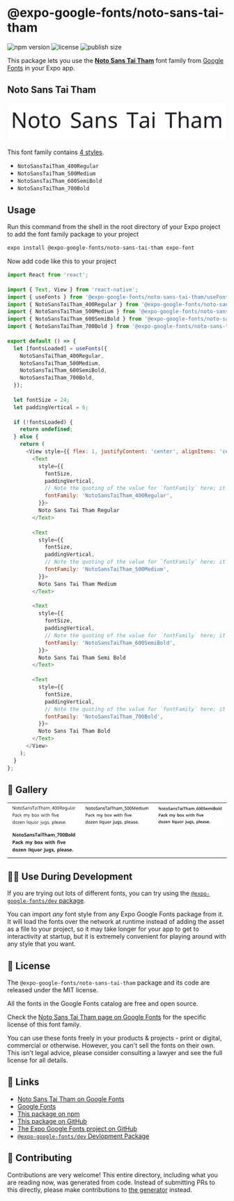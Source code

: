# @expo-google-fonts/noto-sans-tai-tham

![npm version](https://flat.badgen.net/npm/v/@expo-google-fonts/noto-sans-tai-tham)
![license](https://flat.badgen.net/github/license/expo/google-fonts)
![publish size](https://flat.badgen.net/packagephobia/install/@expo-google-fonts/noto-sans-tai-tham)

This package lets you use the [**Noto Sans Tai Tham**](https://fonts.google.com/specimen/Noto+Sans+Tai+Tham) font family from [Google Fonts](https://fonts.google.com/) in your Expo app.

## Noto Sans Tai Tham

![Noto Sans Tai Tham](./font-family.png)

This font family contains [4 styles](#-gallery).

- `NotoSansTaiTham_400Regular`
- `NotoSansTaiTham_500Medium`
- `NotoSansTaiTham_600SemiBold`
- `NotoSansTaiTham_700Bold`

## Usage

Run this command from the shell in the root directory of your Expo project to add the font family package to your project
```sh
expo install @expo-google-fonts/noto-sans-tai-tham expo-font
```

Now add code like this to your project
```js
import React from 'react';

import { Text, View } from 'react-native';
import { useFonts } from '@expo-google-fonts/noto-sans-tai-tham/useFonts';
import { NotoSansTaiTham_400Regular } from '@expo-google-fonts/noto-sans-tai-tham/400Regular';
import { NotoSansTaiTham_500Medium } from '@expo-google-fonts/noto-sans-tai-tham/500Medium';
import { NotoSansTaiTham_600SemiBold } from '@expo-google-fonts/noto-sans-tai-tham/600SemiBold';
import { NotoSansTaiTham_700Bold } from '@expo-google-fonts/noto-sans-tai-tham/700Bold';

export default () => {
  let [fontsLoaded] = useFonts({
    NotoSansTaiTham_400Regular,
    NotoSansTaiTham_500Medium,
    NotoSansTaiTham_600SemiBold,
    NotoSansTaiTham_700Bold,
  });

  let fontSize = 24;
  let paddingVertical = 6;

  if (!fontsLoaded) {
    return undefined;
  } else {
    return (
      <View style={{ flex: 1, justifyContent: 'center', alignItems: 'center' }}>
        <Text
          style={{
            fontSize,
            paddingVertical,
            // Note the quoting of the value for `fontFamily` here; it expects a string!
            fontFamily: 'NotoSansTaiTham_400Regular',
          }}>
          Noto Sans Tai Tham Regular
        </Text>

        <Text
          style={{
            fontSize,
            paddingVertical,
            // Note the quoting of the value for `fontFamily` here; it expects a string!
            fontFamily: 'NotoSansTaiTham_500Medium',
          }}>
          Noto Sans Tai Tham Medium
        </Text>

        <Text
          style={{
            fontSize,
            paddingVertical,
            // Note the quoting of the value for `fontFamily` here; it expects a string!
            fontFamily: 'NotoSansTaiTham_600SemiBold',
          }}>
          Noto Sans Tai Tham Semi Bold
        </Text>

        <Text
          style={{
            fontSize,
            paddingVertical,
            // Note the quoting of the value for `fontFamily` here; it expects a string!
            fontFamily: 'NotoSansTaiTham_700Bold',
          }}>
          Noto Sans Tai Tham Bold
        </Text>
      </View>
    );
  }
};

```

## 🔡 Gallery


||||
|-|-|-|
|![NotoSansTaiTham_400Regular](./NotoSansTaiTham_400Regular.ttf.png)|![NotoSansTaiTham_500Medium](./NotoSansTaiTham_500Medium.ttf.png)|![NotoSansTaiTham_600SemiBold](./NotoSansTaiTham_600SemiBold.ttf.png)||
|![NotoSansTaiTham_700Bold](./NotoSansTaiTham_700Bold.ttf.png)||||


## 👩‍💻 Use During Development

If you are trying out lots of different fonts, you can try using the [`@expo-google-fonts/dev` package](https://github.com/expo/google-fonts/tree/master/font-packages/dev#readme).

You can import *any* font style from any Expo Google Fonts package from it. It will load the fonts
over the network at runtime instead of adding the asset as a file to your project, so it may take longer
for your app to get to interactivity at startup, but it is extremely convenient
for playing around with any style that you want.

## 📖 License

The `@expo-google-fonts/noto-sans-tai-tham` package and its code are released under the MIT license.

All the fonts in the Google Fonts catalog are free and open source.

Check the [Noto Sans Tai Tham page on Google Fonts](https://fonts.google.com/specimen/Noto+Sans+Tai+Tham) for the specific license of this font family.

You can use these fonts freely in your products & projects - print or digital, commercial or otherwise. However, you can't sell the fonts on their own. This isn't legal advice, please consider consulting a lawyer and see the full license for all details.

## 🔗 Links

- [Noto Sans Tai Tham on Google Fonts](https://fonts.google.com/specimen/Noto+Sans+Tai+Tham)
- [Google Fonts](https://fonts.google.com/)
- [This package on npm](https://www.npmjs.com/package/@expo-google-fonts/noto-sans-tai-tham)
- [This package on GitHub](https://github.com/expo/google-fonts/tree/master/font-packages/noto-sans-tai-tham)
- [The Expo Google Fonts project on GitHub](https://github.com/expo/google-fonts)
- [`@expo-google-fonts/dev` Devlopment Package](https://github.com/expo/google-fonts/tree/master/font-packages/dev)

## 🤝 Contributing

Contributions are very welcome! This entire directory, including what you are reading now, was generated from code. Instead of submitting PRs to this directly, please make contributions to [the generator](https://github.com/expo/google-fonts/tree/master/packages/generator) instead.
